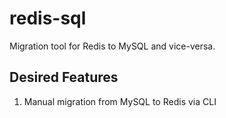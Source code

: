 # redis-sql 

Migration tool for Redis to MySQL and vice-versa.

## Desired Features

1. Manual migration from MySQL to Redis via CLI